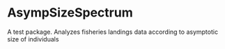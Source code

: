 # AsympSizeSpectrum
A test package. Analyzes fisheries landings data according to asymptotic size of individuals
